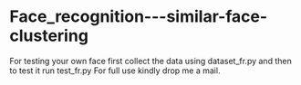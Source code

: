 # Face_recognition---similar-face-clustering
For testing your own face first collect the data using dataset_fr.py
and then to test it run test_fr.py
For full use kindly drop me a mail.
